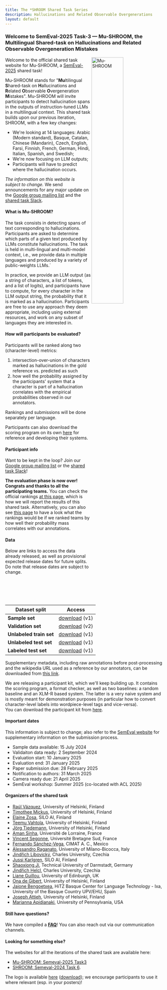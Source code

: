```yaml
---
title: The *SHROOM Shared Task Series
description: Hallucinations and Related Observable Overgenerations
layout: default
---
```


### Welcome to SemEval-2025 Task-3 — Mu-SHROOM, the Multilingual Shared-task on Hallucinations and Related Observable Overgeneration Mistakes 

<!-- TM: somehow jrvc elected to add a white-on-white title?
### <span style="color: white;"> Welcome to SemEval-2025 Task-3 — Mu-SHROOM, the Multilingual Shared-task on Hallucinations and Related Observable Overgeneration Mistakes</span> 
-->

<img style="width:45%" src="assets/img/mu-shroom-logo.png" alt="Mu-SHROOM" title="Mu-SHROOM logo" align="right">

Welcome to the official shared task website for Mu-SHROOM, a [SemEval-2025](https://semeval.github.io/SemEval2025/) shared task!

Mu-SHROOM stands for "**Mu**ltilingual **S**hared-task on **H**allucinations and **R**elated **O**bservable **O**vergeneration **M**istakes".
Mu-SHROOM will invite participants to detect hallucination spans in the outputs of instruction-tuned LLMs in a multilingual context. 
This shared task builds upon our previous iteration, SHROOM, with a few key changes: 
- We're looking at 14 languages: Arabic (Modern standard), Basque, Catalan, Chinese (Mandarin), Czech, English, Farsi, Finnish, French, German, Hindi, Italian, Spanish, and Swedish;
- We're now focusing on LLM outputs;
- Participants will have to predict where the hallucination occurs.

_The information on this website is subject to change._ 
We send announcements for any major update on the [Google group mailing list](https://groups.google.com/g/semeval-2025-task-3-mu-shroom) and the [shared task Slack](https://join.slack.com/t/shroom-shared-task/shared_invite/zt-2mmn4i8h2-HvRBdK5f4550YHydj5lpnA).

#### What is Mu-SHROOM?
The task consists in detecting spans of text corresponding to hallucinations. 
Participants are asked to determine which parts of a given text produced by LLMs constitute hallucinations.
The task is held in multi-lingual and multi-model context, i.e., we provide data in multiple languages and produced by a variety of public-weights LLMs.´

In practice, we provide an LLM output (as a string of characters, a list of tokens, and a list of logits), and participants have to compute, for every character in the LLM output string, the probability that it is marked as a hallucination.
Participants are free to use any approach they deem appropriate, including using external resources, and work on any subset of languages they are interested in.

#### How will participants be evaluated?
Participants will be ranked along two (character-level) metrics: 
1. intersection-over-union of characters marked as hallucinations in the gold reference vs. predicted as such
2. how well the probability assigned by the participants' system that a character is part of a hallucination correlates with the empirical probabilities observed in our annotators.

Rankings and submissions will be done separately per language.

Participants can also download the scoring program on its own [here](./scorer.py) for reference and developing their systems.

#### Participant info
<!-- Register on [our submission website](https://mushroomeval.pythonanywhere.com/). Only submissions made on our website will be considered for official rankings. -->

Want to be kept in the loop? Join our [Google group mailing list](https://groups.google.com/g/semeval-2025-task-3-mu-shroom) or the [shared task Slack](https://join.slack.com/t/shroom-shared-task/shared_invite/zt-2mmn4i8h2-HvRBdK5f4550YHydj5lpnA)! 
<!-- We also have a [Twitter acount](https://x.com/mushroomtask). -->

**The evaluation phase is now over! Congrats and thanks to all the participating teams.**
You can check the official rankings [at this page](/shroom/2025/iou_rankings), which is how we will report the results of this shared task. Alternatively, you can also see [this page](/shroom/2025/cor_rankings) to have a look what the rankings would be if we ranked teams by how well their probability mass correlates with our annotations.



#### Data
Below are links to access the data already released, as well as provisional expected release dates for future splits.
Do note that release dates are subject to change.

| Dataset split | Access |
|---|---|
| **Sample set** | <a href="https://a3s.fi/mickusti-2007780-pub/sample.zip" download>download</a> (v1) |
| **Validation set** | <a href="https://a3s.fi/mickusti-2007780-pub/val.zip" download>download</a> (v2) |
| **Unlabeled train set** | <a href="https://a3s.fi/mickusti-2007780-pub/train.zip" download>download</a> (v1) |
| **Unlabeled test set** | <a href="https://a3s.fi/mickusti-2007780-pub/test-unlabeled.zip" download>download</a> (v1) |
| **Labeled test set** | <a href="https://a3s.fi/mickusti-2007780-pub/test_labeled.zip" download>download</a> (v1)  |

Supplementary metadata, including raw annotations before post-processing and the wikipedia URL used as a reference by our annotators, can be downloaded from <a href="https://a3s.fi/mickusti-2007780-pub/mushroom-extra-info.tar.gz" download>this link</a>.

We are releasing a participant kit, which we'll keep building up. It contains the scoring program, a format checker, as well as two baselines: a random baseline and an XLM-R based system. The latter is a very naive system and is mostly meant for demonstration purposes (in particular how to convert character-level labels into wordpiece-level tags and vice-versa).  
You can download the participant kit from <a href="https://a3s.fi/mickusti-2007780-pub/participant_kit.zip" download>here</a>.



#### Important dates

This information is subject to change; also refer to the [SemEval website](https://semeval.github.io/SemEval2025/) for supplementary information on the submission process.
- Sample data available: 15 July 2024
- Validaiton data ready: 2 September 2024
- Evaluation start: 10 January 2025
- Evaluation end: 31 January 2025
- Paper submission due: 28 February 2025
- Notification to authors: 31 March 2025
- Camera ready due: 21 April 2025
- SemEval workshop: Summer 2025 (co-located with ACL 2025)


#### Organizers of the shared task

- [Raúl Vázquez](https://jrvc.github.io/), 
University of Helsinki, Finland
- [Timothee Mickus](https://timotheemickus.github.io/), 
University of Helsinki, Finland
- [Elaine Zosa](https://ezosa.github.io/), 
SILO AI, Finland
- [Teemu Vahtola](https://teemuvh.github.io/), 
University of Helsinki, Finland
- [Jörg Tiedemann](https://blogs.helsinki.fi/tiedeman/), 
University of Helsinki, Finland
- [Aman Sinha](https://amansinha09.github.io/),
Université de Lorraine, France
- [Vincent Segonne](), 
Université Bretagne Sud, France
- [Fernando Sánchez-Vega](),
CIMAT A. C., Mexico
- [Alessandro Raganato](https://raganato.github.io/), 
University of Milano-Bicocca, Italy
- [Jindřich Libovický](https://ufal.mff.cuni.cz/jindrich-libovicky),
Charles University, Czechia
- [Jussi Karlgren](https://www.lingvi.st/),
SILO AI, Finland
- [Shaoxiong Ji](https://shaoxiongji.github.io/),
Technical University of Darmstadt, Germany
- [Jindřich Helcl](https://ufal.mff.cuni.cz/jindrich-helcl),
Charles University, Czechia
- [Liane Guillou](https://sites.google.com/site/lianeguillou/home),
University of Edinburgh, UK
- [Ona de Gibert](),
University of Helsinki, Finland
- [Jaione Bengoetxea](),
HiTZ Basque Center for Language Technology - Ixa, University of the Basque Country UPV/EHU, Spain
- [Joseph Attieh](), 
University of Helsinki, Finland
- [Marianna Apidianaki](https://mariannaapi.github.io/), 
University of Pennsylvania, USA

#### Still have questions?
We have compiled a [**FAQ**](/shroom/2025/FAQ_2025)! You can also reach out via our communication channels.

#### Looking for something else?

The websites for all the iterations of the shared task are available here: 
- [Mu-SHROOM: Semeval-2025 Task3](./2025.md)
- [SHROOM: Semeval-2024 Task 6](./2024.md).

The logo is available [here](/shroom/assets/img/mu-shroom-logo.png) (<a href="/shroom/assets/img/mu-shroom-logo.png" download>download</a>); we encourage participants to use it where relevant (esp. in your posters)! 


